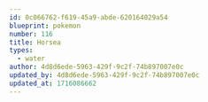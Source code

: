 ```yaml
---
id: 0c066762-f619-45a9-abde-620164029a54
blueprint: pokemon
number: 116
title: Horsea
types:
  - water
author: 4d8d6ede-5963-429f-9c2f-74b897007e0c
updated_by: 4d8d6ede-5963-429f-9c2f-74b897007e0c
updated_at: 1716086662
---
```

